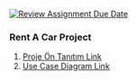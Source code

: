 [![Review Assignment Due Date](https://classroom.github.com/assets/deadline-readme-button-24ddc0f5d75046c5622901739e7c5dd533143b0c8e959d652212380cedb1ea36.svg)](https://classroom.github.com/a/QA5O9x4M)
<h3>Rent A Car Project</h3>
<ol>
  <li><a href="https://github.com/Iskenderun-Technical-University/ymg-donem-projesi-182523059/blob/main/Other/RentACarProjeTan%C4%B1t%C4%B1m.pdf">Proje Ön Tanıtım Link</li>
  <li><a href="https://github.com/Iskenderun-Technical-University/ymg-donem-projesi-182523059/blob/main/Other/Use%20Case%20Diagram.jpg">Use Case Diagram Link</li>
</ol>


